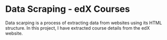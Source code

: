 # Data Scraping - edX Courses

Data scarping is a process of extracting data from websites using its HTML structure. In this project, I have extracted course details from the edX website.

